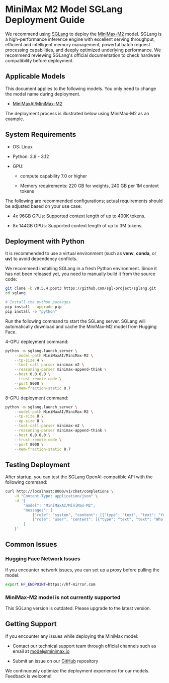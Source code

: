 # MiniMax M2 Model SGLang Deployment Guide

We recommend using [SGLang](https://github.com/sgl-project/sglang) to deploy the [MiniMax-M2](https://huggingface.co/MiniMaxAI/MiniMax-M2) model. SGLang is a high-performance inference engine with excellent serving throughput, efficient and intelligent memory management, powerful batch request processing capabilities, and deeply optimized underlying performance. We recommend reviewing SGLang's official documentation to check hardware compatibility before deployment.

## Applicable Models

This document applies to the following models. You only need to change the model name during deployment.

- [MiniMaxAI/MiniMax-M2](https://huggingface.co/MiniMaxAI/MiniMax-M2)

The deployment process is illustrated below using MiniMax-M2 as an example.

## System Requirements

- OS: Linux

- Python: 3.9 - 3.12

- GPU:

  - compute capability 7.0 or higher

  - Memory requirements: 220 GB for weights, 240 GB per 1M context tokens

The following are recommended configurations; actual requirements should be adjusted based on your use case:

- 4x 96GB GPUs: Supported context length of up to 400K tokens.

- 8x 144GB GPUs: Supported context length of up to 3M tokens.

## Deployment with Python

It is recommended to use a virtual environment (such as **venv**, **conda**, or **uv**) to avoid dependency conflicts. 

We recommend installing SGLang in a fresh Python environment. Since it has not been released yet, you need to manually build it from the source code:

```bash
git clone -b v0.5.4.post3 https://github.com/sgl-project/sglang.git
cd sglang

# Install the python packages
pip install --upgrade pip
pip install -e "python"
```

Run the following command to start the SGLang server. SGLang will automatically download and cache the MiniMax-M2 model from Hugging Face.

4-GPU deployment command:

```bash
python -m sglang.launch_server \
    --model-path MiniMaxAI/MiniMax-M2 \
    --tp-size 4 \
    --tool-call-parser minimax-m2 \
    --reasoning-parser minimax-append-think \
    --host 0.0.0.0 \
    --trust-remote-code \
    --port 8000 \
    --mem-fraction-static 0.7
```

8-GPU deployment command:

```bash
python -m sglang.launch_server \
    --model-path MiniMaxAI/MiniMax-M2 \
    --tp-size 8 \
    --ep-size 8 \
    --tool-call-parser minimax-m2 \
    --reasoning-parser minimax-append-think \
    --host 0.0.0.0 \
    --trust-remote-code \
    --port 8000 \
    --mem-fraction-static 0.7
```



## Testing Deployment

After startup, you can test the SGLang OpenAI-compatible API with the following command:

```bash
curl http://localhost:8000/v1/chat/completions \
    -H "Content-Type: application/json" \
    -d '{
        "model": "MiniMaxAI/MiniMax-M2",
        "messages": [
            {"role": "system", "content": [{"type": "text", "text": "You are a helpful assistant."}]},
            {"role": "user", "content": [{"type": "text", "text": "Who won the world series in 2020?"}]}
        ]
    }'
```

## Common Issues

### Hugging Face Network Issues

If you encounter network issues, you can set up a proxy before pulling the model.

```bash
export HF_ENDPOINT=https://hf-mirror.com
```

### MiniMax-M2 model is not currently supported

This SGLang version is outdated. Please upgrade to the latest version.

## Getting Support

If you encounter any issues while deploying the MiniMax model:

- Contact our technical support team through official channels such as email at [model@minimax.io](mailto:model@minimax.io)

- Submit an issue on our [GitHub](https://github.com/MiniMax-AI) repository

We continuously optimize the deployment experience for our models. Feedback is welcome!


